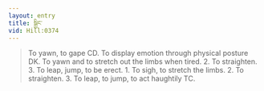 ```yaml
---
layout: entry
title: སྒྱིང་
vid: Hill:0374
---
```

> To yawn, to gape CD\. To display emotion through physical posture DK\. To yawn and to stretch out the limbs when tired\. 2\. To straighten\. 3\. To leap, jump, to be erect\. 1\. To sigh, to stretch the limbs\. 2\. To straighten\. 3\. To leap, to jump, to act haughtily TC\.


